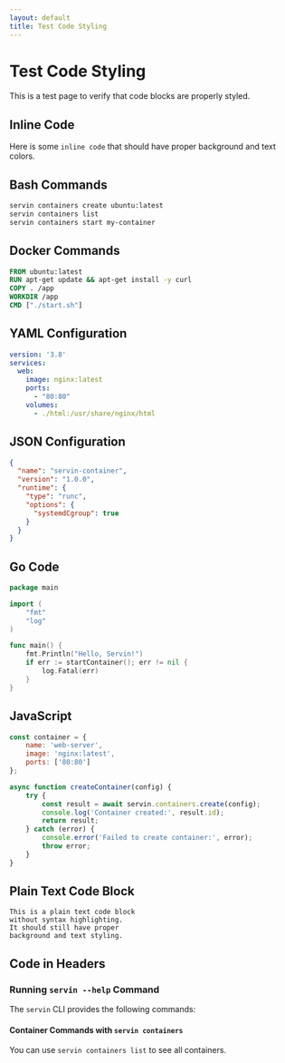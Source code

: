 ```yaml
---
layout: default
title: Test Code Styling
---
```


# Test Code Styling

This is a test page to verify that code blocks are properly styled.

## Inline Code
Here is some `inline code` that should have proper background and text colors.

## Bash Commands
```bash
servin containers create ubuntu:latest
servin containers list
servin containers start my-container
```

## Docker Commands
```dockerfile
FROM ubuntu:latest
RUN apt-get update && apt-get install -y curl
COPY . /app
WORKDIR /app
CMD ["./start.sh"]
```

## YAML Configuration
```yaml
version: '3.8'
services:
  web:
    image: nginx:latest
    ports:
      - "80:80"
    volumes:
      - ./html:/usr/share/nginx/html
```

## JSON Configuration
```json
{
  "name": "servin-container",
  "version": "1.0.0",
  "runtime": {
    "type": "runc",
    "options": {
      "systemdCgroup": true
    }
  }
}
```

## Go Code
```go
package main

import (
    "fmt"
    "log"
)

func main() {
    fmt.Println("Hello, Servin!")
    if err := startContainer(); err != nil {
        log.Fatal(err)
    }
}
```

## JavaScript
```javascript
const container = {
    name: 'web-server',
    image: 'nginx:latest',
    ports: ['80:80']
};

async function createContainer(config) {
    try {
        const result = await servin.containers.create(config);
        console.log('Container created:', result.id);
        return result;
    } catch (error) {
        console.error('Failed to create container:', error);
        throw error;
    }
}
```

## Plain Text Code Block
```
This is a plain text code block
without syntax highlighting.
It should still have proper
background and text styling.
```

## Code in Headers

### Running `servin --help` Command

The `servin` CLI provides the following commands:

#### Container Commands with `servin containers`

You can use `servin containers list` to see all containers.
